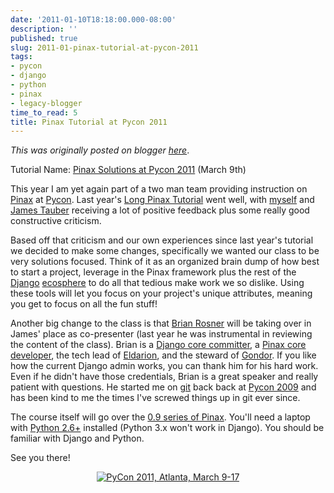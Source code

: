 ```yaml
---
date: '2011-01-10T18:18:00.000-08:00'
description: ''
published: true
slug: 2011-01-pinax-tutorial-at-pycon-2011
tags:
- pycon
- django
- python
- pinax
- legacy-blogger
time_to_read: 5
title: Pinax Tutorial at Pycon 2011
---
```


*This was originally posted on blogger [here](https://pydanny.blogspot.com/2011/01/pinax-tutorial-at-pycon-2011.html)*.

Tutorial Name: [Pinax Solutions at Pycon 2011](https://us.pycon.org/2011/schedule/sessions/111/)&nbsp;(March 9th)

This year I am yet again part of a two man team providing instruction on [Pinax](https://pinaxproject.com/) at [Pycon](https://us.pycon.org/2011/home). Last year's [Long Pinax Tutorial](https://us.pycon.org/2010/tutorials/greenfeld_pinax/) went well, with [myself](https://pydanny.com/) and [James Tauber](https://jtauber.com/)&nbsp;receiving&nbsp;a lot of positive feedback plus some really good constructive criticism.

Based off that criticism and our own experiences since last year's tutorial we decided to make some changes, specifically we wanted our class to be very solutions focused. Think of it as an organized brain dump of how best to start a project, leverage in the Pinax framework plus the rest of the [Django](https://djangoproject.com/) [ecosphere](https://djangopackages.com/) to do all that tedious make work we so dislike. Using these tools will let you focus on your project's unique attributes, meaning you get to focus on all the fun stuff!

Another big change to the class is that [Brian Rosner](https://brianrosner.com/) will be taking over in James' place as co-presenter (last year he was instrumental in reviewing the content of the class). Brian is a [Django core committer](https://docs.djangoproject.com/en/1.1/internals/committers/#core-developers), a [Pinax core developer](https://github.com/pinax), the tech lead of [Eldarion](https://eldarion.com/), and the steward of [Gondor](https://gondor.io/). If you like how the current Django admin works, you can thank him for his hard work. Even if he didn't have those credentials, Brian is a great speaker and really patient with questions. He started me on [git](https://git-scm.org/) back back at [Pycon 2009](https://us.pycon.org/2009/about/) and has been kind to me the times I've screwed things up in git ever since.

The course itself will go over the [0.9 series of Pinax](https://pinaxproject.com/docs/dev/). You'll need a laptop with [Python 2.6+](https://www.python.org/download/) installed (Python 3.x won't work in Django). You should be familiar with Django and Python.

See you there!
<div class="separator" style="clear: both; text-align: center;"><a href="https://us.pycon.org/" style="margin-left: 1em; margin-right: 1em;">
<img alt="PyCon 2011, Atlanta, March 9-17" src="https://us.pycon.org/2011/site_media/static/img/badges/pycon-badge-400x120.png" />
</a></div>